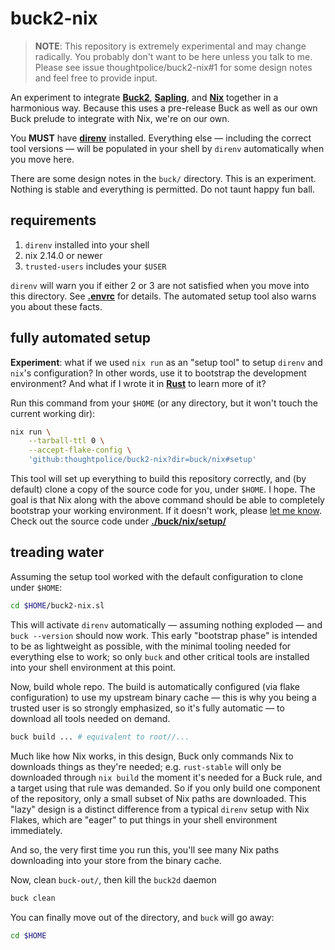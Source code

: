 # buck2-nix

> **NOTE**: This repository is extremely experimental and may change radically.
> You probably don't want to be here unless you talk to me. Please see issue
> thoughtpolice/buck2-nix#1 for some design notes and feel free to provide
> input.

An experiment to integrate **[Buck2]**, **[Sapling]**, and **[Nix]** together in
a harmonious way. Because this uses a pre-release Buck as well as our own Buck
prelude to integrate with Nix, we're on our own.

You **MUST** have **[direnv]** installed. Everything else &mdash; including the
correct tool versions &mdash; will be populated in your shell by `direnv`
automatically when you move here.

There are some design notes in the `buck/` directory. This is an experiment.
Nothing is stable and everything is permitted. Do not taunt happy fun ball.

## requirements

1. `direnv` installed into your shell
2. nix 2.14.0 or newer
3. `trusted-users` includes your `$USER`

`direnv` will warn you if either 2 or 3 are not satisfied when you move into
this directory. See **[.envrc](/.envrc)** for details. The automated setup tool
also warns you about these facts.

## fully automated setup

**Experiment**: what if we used `nix run` as an "setup tool" to setup `direnv`
and `nix`'s configuration? In other words, use it to bootstrap the development
environment? And what if I wrote it in **[Rust]** to learn more of it?

Run this command from your `$HOME` (or any directory, but it won't touch the
current working dir):

```bash
nix run \
    --tarball-ttl 0 \
    --accept-flake-config \
    'github:thoughtpolice/buck2-nix?dir=buck/nix#setup'
```

This tool will set up everything to build this repository correctly, and (by
default) clone a copy of the source code for you, under `$HOME`. I hope. The
goal is that Nix along with the above command should be able to completely
bootstrap your working environment. If it doesn't work, please
[let me know](/issues). Check out the source code under
**[./buck/nix/setup/](/buck/nix/setup)**

## treading water

Assuming the setup tool worked with the default configuration to clone under
`$HOME`:

```bash
cd $HOME/buck2-nix.sl
```

This will activate `direnv` automatically &mdash; assuming nothing exploded
&mdash; and `buck --version` should now work. This early "bootstrap phase" is
intended to be as lightweight as possible, with the minimal tooling needed for
everything else to work; so only `buck` and other critical tools are installed
into your shell environment at this point.

Now, build whole repo. The build is automatically configured (via flake
configuration) to use my upstream binary cache &mdash; this is why you being a
trusted user is so strongly emphasized, so it's fully automatic &mdash; to
download all tools needed on demand.

```bash
buck build ... # equivalent to root//...
```

Much like how Nix works, in this design, Buck only commands Nix to downloads
things as they're needed; e.g. `rust-stable` will only be downloaded through
`nix build` the moment it's needed for a Buck rule, and a target using that rule
was demanded. So if you only build one component of the repository, only a small
subset of Nix paths are downloaded. This "lazy" design is a distinct difference
from a typical `direnv` setup with Nix Flakes, which are "eager" to put things
in your shell environment immediately.

And so, the very first time you run this, you'll see many Nix paths downloading
into your store from the binary cache.

Now, clean `buck-out/`, then kill the `buck2d` daemon

```bash
buck clean
```

You can finally move out of the directory, and `buck` will go away:

```bash
cd $HOME
```

<!-- refs -->

[Buck2]: https://github.com/facebook/buck2
[Sapling]: https://sapling-scm.com
[Nix]: https://nixos.org
[direnv]: https//direnv.net
[Rust]: https://rust-lang.org
